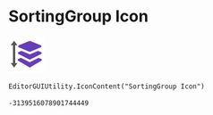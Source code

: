 # SortingGroup Icon
![](/img/SortingGroup%20Icon.png)

``` CSharp
EditorGUIUtility.IconContent("SortingGroup Icon")
```
```
-3139516078901744449
```
